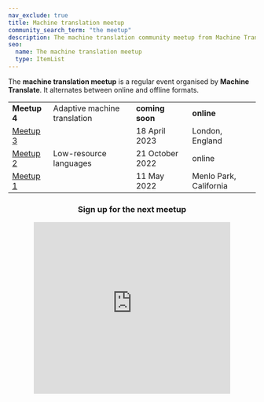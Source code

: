 ```yaml
---
nav_exclude: true
title: Machine translation meetup
community_search_term: "the meetup"
description: The machine translation community meetup from Machine Translate
seo:
  name: The machine translation meetup
  type: ItemList
---
```


The **machine translation meetup** is a regular event organised by **Machine Translate**.
It alternates between online and offline formats.

|     |     |     |     |
| --- | --- | --- | --- |
| **Meetup 4** | Adaptive machine translation | **coming soon** | **online** |
| [Meetup 3](/machine-translation-meetup-3) | | 18 April 2023 | London, England | 
| [Meetup 2](/machine-translation-meetup-2) | Low-resource languages | 21 October 2022 | online |
| [Meetup 1](/machine-translation-meetup-1) | | 11 May 2022 | Menlo Park, California |

<center>
  <h3>Sign up for the next meetup</h3>
  <iframe
    style="width: 400px; height: 350px; border: none;"
    src="https://cdn.forms-content-1.sg-form.com/6aac1965-352f-11ee-b73f-c6a4e250074b"/>
</center>
